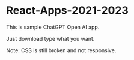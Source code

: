 # React-Apps-2021-2023

This is sample ChatGPT Open AI app.

Just download type what you want.

Note: CSS is still broken and not responsive. 

